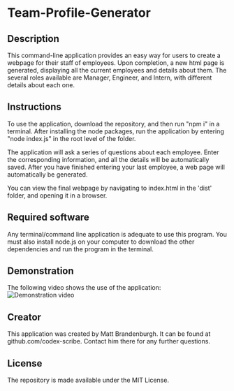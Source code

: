 # Team-Profile-Generator

## Description
This command-line application provides an easy way for users to create a webpage for their staff of employees.  Upon completion, a new html page is generated, displaying all the current employees and details about them.  The several roles available are Manager, Engineer, and Intern, with different details about each one.

## Instructions
To use the application, download the repository, and then run "npm i" in a terminal.  After installing the node packages, run the application by entering "node index.js" in the root level of the folder.  

The application will ask a series of questions about each employee.  Enter the corresponding information, and all the details will be automatically saved.  After you have finished entering your last employee, a web page will automatically be generated.  

You can view the final webpage by navigating to index.html in the 'dist' folder, and opening it in a browser.

## Required software
Any terminal/command line application is adequate to use this program.  You must also install node.js on your computer to download the other dependencies and run the program in the terminal.

## Demonstration
The following video shows the use of the application:
![Demonstration video](https://drive.google.com/file/d/1QI5R_TrD7pBWS0Q4vq69BMGCn033VXu2/view)

## Creator
This application was created by Matt Brandenburgh.  It can be found at github.com/codex-scribe.  Contact him there for any further questions.

## License
The repository is made available under the MIT License.
